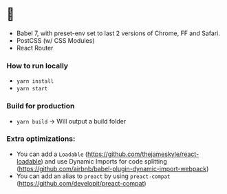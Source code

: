 # 🦊

- Babel 7, with preset-env set to last 2 versions of Chrome, FF and Safari.
- PostCSS (w/ CSS Modules)
- React Router

### How to run locally
* `yarn install`
* `yarn start`

### Build for production
* `yarn build` -> Will output a build folder

### Extra optimizations:
* You can add a `Loadable` (https://github.com/thejameskyle/react-loadable) and use Dynamic Imports for code splitting (https://github.com/airbnb/babel-plugin-dynamic-import-webpack)
* You can add an alias to `preact` by using `preact-compat` (https://github.com/developit/preact-compat)
